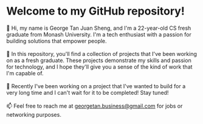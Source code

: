 # Welcome to my GitHub repository!
👋 Hi, my name is George Tan Juan Sheng, and I'm a 22-year-old CS fresh graduate from Monash University. I'm a tech enthusiast with a passion for building solutions that empower people.<br/>
<br/>
💭 In this repository, you'll find a collection of projects that I've been working on as a fresh graduate. These projects demonstrate my skills and passion for technology, and I hope they'll give you a sense of the kind of work that I'm capable of.<br/>
<br/>
💫 Recently I've been working on a project that I've wanted to build for a very long time and I can't wait for it to be completed! Stay tuned!<br/>
<br/>
📫 Feel free to reach me at georgetan.business@gmail.com for jobs or networking purposes.

<!---
GeorgeTan615/GeorgeTan615 is a ✨ special ✨ repository because its `README.md` (this file) appears on your GitHub profile.
You can click the Preview link to take a look at your changes.
--->
